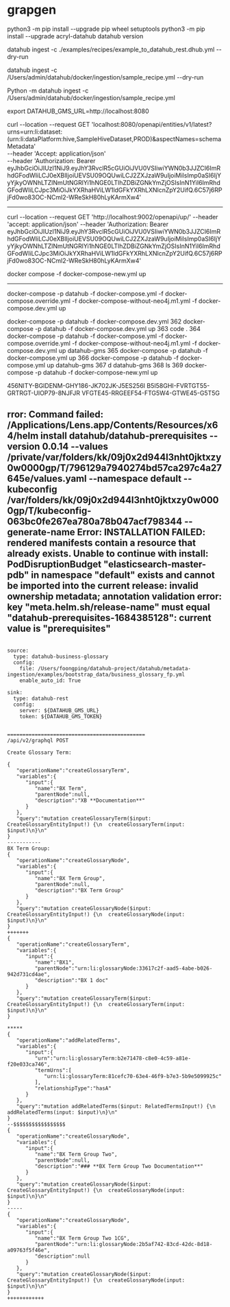 # grapgen


python3 -m pip install --upgrade pip wheel setuptools
python3 -m pip install --upgrade acryl-datahub
datahub version


datahub ingest -c ./examples/recipes/example_to_datahub_rest.dhub.yml --dry-run

datahub ingest -c /Users/admin/datahub/docker/ingestion/sample_recipe.yml --dry-run

Python -m datahub ingest -c /Users/admin/datahub/docker/ingestion/sample_recipe.yml


export DATAHUB_GMS_URL=http://localhost:8080


curl --location --request GET 'localhost:8080/openapi/entities/v1/latest?urns=urn:li:dataset:(urn:li:dataPlatform:hive,SampleHiveDataset,PROD)&aspectNames=schemaMetadata' \
--header 'Accept: application/json' \
--header 'Authorization: Bearer eyJhbGciOiJIUzI1NiJ9.eyJhY3RvclR5cGUiOiJVU0VSIiwiYWN0b3JJZCI6ImRhdGFodWIiLCJ0eXBlIjoiUEVSU09OQUwiLCJ2ZXJzaW9uIjoiMiIsImp0aSI6IjYyYjkyOWNhLTZlNmUtNGRlYi1hNGE0LTlhZDBiZGNkYmZjOSIsInN1YiI6ImRhdGFodWIiLCJpc3MiOiJkYXRhaHViLW1ldGFkYXRhLXNlcnZpY2UifQ.6C57j6RPjFd0wo83OC-NCml2-WReSkH80hLyKArmXw4'



-----
curl --location --request GET 'http://localhost:9002/openapi/up/' --header 'accept: application/json' --header 'Authorization: Bearer eyJhbGciOiJIUzI1NiJ9.eyJhY3RvclR5cGUiOiJVU0VSIiwiYWN0b3JJZCI6ImRhdGFodWIiLCJ0eXBlIjoiUEVSU09OQUwiLCJ2ZXJzaW9uIjoiMiIsImp0aSI6IjYyYjkyOWNhLTZlNmUtNGRlYi1hNGE0LTlhZDBiZGNkYmZjOSIsInN1YiI6ImRhdGFodWIiLCJpc3MiOiJkYXRhaHViLW1ldGFkYXRhLXNlcnZpY2UifQ.6C57j6RPjFd0wo83OC-NCml2-WReSkH80hLyKArmXw4'


docker compose -f docker-compose-new.yml up

---------------
docker-compose -p datahub -f docker-compose.yml -f docker-compose.override.yml -f docker-compose-without-neo4j.m1.yml -f docker-compose.dev.yml up


docker-compose -p datahub -f docker-compose.dev.yml
  362  docker-compose -p datahub -f docker-compose.dev.yml up
  363  code .
  364  docker-compose -p datahub -f docker-compose.yml -f docker-compose.override.yml -f docker-compose-without-neo4j.m1.yml -f docker-compose.dev.yml up datahub-gms
  365  docker-compose -p datahub -f docker-compose.yml up
  366  docker-compose -p datahub -f docker-compose.yml up datahub-gms
  367  d
 datahub-gms
  368  ls
  369  docker-compose -p datahub -f docker-compose-new.yml up

456NITY-BGIDENM-GHY186-JK702JK-J5ES256I
B5I58GHI-FVRTGT55-GRTRGT-UIOP79-8NJFJR
VFGTE45-RRGEEF54-FTG5W4-GTWE45-G5T5G





rror: Command failed: /Applications/Lens.app/Contents/Resources/x64/helm install datahub/datahub-prerequisites --version 0.0.14 --values /private/var/folders/kk/09j0x2d944l3nht0jktxzy0w0000gp/T/796129a7940274bd57ca297c4a27645e/values.yaml --namespace default --kubeconfig /var/folders/kk/09j0x2d944l3nht0jktxzy0w0000gp/T/kubeconfig-063bc0fe267ea780a78b047acf798344 --generate-name
Error: INSTALLATION FAILED: rendered manifests contain a resource that already exists. Unable to continue with install: PodDisruptionBudget "elasticsearch-master-pdb" in namespace "default" exists and cannot be imported into the current release: invalid ownership metadata; annotation validation error: key "meta.helm.sh/release-name" must equal "datahub-prerequisites-1684385128": current value is "prerequisites"
-----------------------------
```

source:
  type: datahub-business-glossary
  config:
    file: /Users/foongping/datahub-project/datahub/metadata-ingestion/examples/bootstrap_data/business_glossary_fp.yml
    enable_auto_id: True
​
sink:
  type: datahub-rest
  config:
    server: ${DATAHUB_GMS_URL}
    token: ${DATAHUB_GMS_TOKEN}


=============================================
/api/v2/graphql POST

Create Glossary Term:

{
   "operationName":"createGlossaryTerm",
   "variables":{
      "input":{
         "name":"BX Term",
         "parentNode":null,
         "description":"XB **Documentation**"
      }
   },
   "query":"mutation createGlossaryTerm($input: CreateGlossaryEntityInput!) {\n  createGlossaryTerm(input: $input)\n}\n"
}
-----------
BX Term Group:
{
   "operationName":"createGlossaryNode",
   "variables":{
      "input":{
         "name":"BX Term Group",
         "parentNode":null,
         "description":"BX Term Group"
      }
   },
   "query":"mutation createGlossaryNode($input: CreateGlossaryEntityInput!) {\n  createGlossaryNode(input: $input)\n}\n"
}
+++++++
{
   "operationName":"createGlossaryTerm",
   "variables":{
      "input":{
         "name":"BX1",
         "parentNode":"urn:li:glossaryNode:33617c2f-aad5-4abe-b026-942d731cd4ae",
         "description":"BX 1 doc"
      }
   },
   "query":"mutation createGlossaryTerm($input: CreateGlossaryEntityInput!) {\n  createGlossaryTerm(input: $input)\n}\n"
}

*****
{
   "operationName":"addRelatedTerms",
   "variables":{
      "input":{
         "urn":"urn:li:glossaryTerm:b2e71478-c8e0-4c59-a81e-f20e033ca746",
         "termUrns":[
            "urn:li:glossaryTerm:81cefc70-63e4-46f9-b7e3-5b9e5099925c"
         ],
         "relationshipType":"hasA"
      }
   },
   "query":"mutation addRelatedTerms($input: RelatedTermsInput!) {\n  addRelatedTerms(input: $input)\n}\n"
}
--$$$$$$$$$$$$$$$$$
{
   "operationName":"createGlossaryNode",
   "variables":{
      "input":{
         "name":"BX Term Group Two",
         "parentNode":null,
         "description":"### **BX Term Group Two Documentation**"
      }
   },
   "query":"mutation createGlossaryNode($input: CreateGlossaryEntityInput!) {\n  createGlossaryNode(input: $input)\n}\n"
}
-----
{
   "operationName":"createGlossaryNode",
   "variables":{
      "input":{
         "name":"BX Term Group Two 1CG",
         "parentNode":"urn:li:glossaryNode:2b5af742-83cd-42dc-8d18-a09763f5f46e",
         "description":null
      }
   },
   "query":"mutation createGlossaryNode($input: CreateGlossaryEntityInput!) {\n  createGlossaryNode(input: $input)\n}\n"
}
++++++++++++
```
